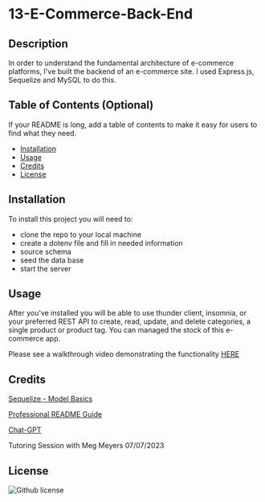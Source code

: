 # 13-E-Commerce-Back-End

## Description

In order to understand the fundamental architecture of e-commerce platforms, I've built the backend of an e-commerce site. I used Express.js, Sequelize and MySQL to do this. 

## Table of Contents (Optional)

If your README is long, add a table of contents to make it easy for users to find what they need.

- [Installation](#installation)
- [Usage](#usage)
- [Credits](#credits)
- [License](#license)

## Installation

To install this project you will need to:
- clone the repo to your local machine
- create a dotenv file and fill in needed information 
- source schema 
- seed the data base
- start the server



## Usage

After you've installed you will be able to use thunder client, insomnia, or your preferred REST API to create, read, update, and delete categories, a single product or product tag. You can managed the stock of  this e-commerce app.

Please see a walkthrough video demonstrating the functionality [HERE](https://drive.google.com/file/d/10zLndPJe9JnrolHFSTVXi5PETWrb3dkT/view)

## Credits

[Sequelize - Model Basics](https://sequelize.org/docs/v6/core-concepts/model-basics/)

[Professional README Guide](https://coding-boot-camp.github.io/full-stack/github/professional-readme-guide)

[Chat-GPT](https://chat.openai.com/)

Tutoring Session with Meg Meyers 07/07/2023

## License

![Github license](https://img.shields.io/badge/license-MIT-pink.svg)